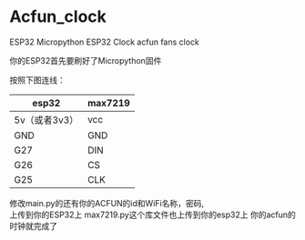 # Acfun_clock
ESP32 Micropython ESP32 Clock acfun fans clock


你的ESP32首先要刷好了Micropython固件


按照下图连线：  

|esp32 |    max7219  |
|----|----|
|5v（或者3v3）| vcc|  
|GND   |GND|  
|G27   |DIN|  
|G26  |CS|  
|G25| CLK|  


修改main.py的还有你的ACFUN的id和WiFi名称，密码,  
上传到你的ESP32上
max7219.py这个库文件也上传到你的esp32上
你的acfun的时钟就完成了

